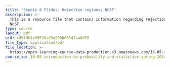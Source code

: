 ```yaml
---
title: 'Studio 8 Slides: Rejection regions; NHST'
description: >-
  This is a resource file that contains information regarding rejection regions;
  NHST.
type: course
layout: pdf
uid: cd97d61e69528ad3a969b66347aa8d52
file_type: application/pdf
file_location: >-
  https://open-learning-course-data-production.s3.amazonaws.com/18-05-introduction-to-probability-and-statistics-spring-2014/cd97d61e69528ad3a969b66347aa8d52_MIT18_05S14_studio8_slides.pdf
course_id: 18-05-introduction-to-probability-and-statistics-spring-2014
---
```

